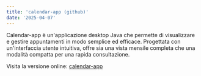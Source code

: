 ```yaml
---
title: 'calendar-app (github)'
date: '2025-04-07'
---
```

Calendar-app è un'applicazione desktop Java che permette di visualizzare e gestire appuntamenti in modo semplice ed efficace. Progettata con un'interfaccia utente intuitiva, offre sia una vista mensile completa che una modalità compatta per una rapida consultazione.

Visita la versione online: [calendar-app](https://github.com/DarioRosina/calendar-app)